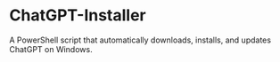 # ChatGPT-Installer
A PowerShell script that automatically downloads, installs, and updates ChatGPT on Windows. 
